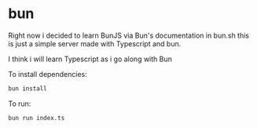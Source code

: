# bun

Right now i decided to learn BunJS via Bun's documentation in bun.sh
this is just a simple server made with Typescript and bun.

I think i will learn Typescript as i go along with Bun

To install dependencies:

```bash
bun install
```

To run:

```bash
bun run index.ts
```
